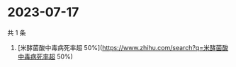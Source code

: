 # 2023-07-17

共 1 条

<!-- BEGIN -->
<!-- 最后更新时间 Mon Jul 17 2023 04:13:04 GMT+0800 (China Standard Time) -->

1. [米酵菌酸中毒病死率超
   50%](https://www.zhihu.com/search?q=米酵菌酸中毒病死率超 50%)

<!-- END -->
